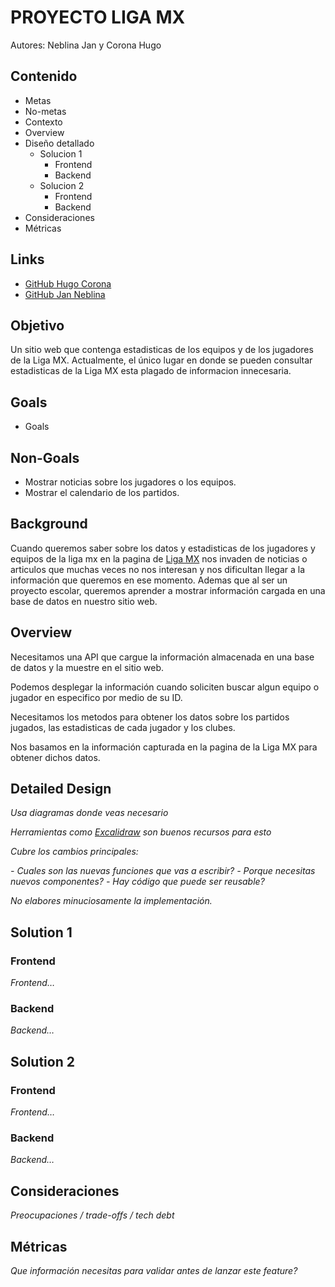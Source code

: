 # PROYECTO LIGA MX

Autores: Neblina Jan y Corona Hugo

## Contenido
- Metas
- No-metas
- Contexto
- Overview
- Diseño detallado
  - Solucion 1
    - Frontend
    - Backend
  - Solucion 2
    - Frontend
    - Backend
- Consideraciones
- Métricas

## Links
- [GitHub Hugo Corona](https://github.com/Hugocrown1)
- [GitHub Jan Neblina](https://github.com/jneblina)

## Objetivo
Un sitio web que contenga estadisticas de los equipos y de los jugadores de la Liga MX.
Actualmente, el único lugar en donde se pueden consultar estadisticas de la Liga MX esta plagado de informacion innecesaria.


## Goals
- Goals
## Non-Goals
- Mostrar noticias sobre los jugadores o los equipos.
- Mostrar el calendario de los partidos.

## Background
Cuando queremos saber sobre los datos y estadisticas de los jugadores y equipos de la liga mx en la pagina de [Liga MX](https://ligamx.net/cancha/tablas/tablaGeneralClasificacion/sp/8934b8c89a62e0) nos invaden de noticias o articulos que muchas veces no nos interesan y nos dificultan llegar a la información que queremos en ese momento. Ademas que al ser un proyecto escolar, queremos aprender a mostrar información cargada en una base de datos en nuestro sitio web.

## Overview
Necesitamos una API que cargue la información almacenada en una base de datos y la muestre en el sitio web.

Podemos desplegar la información cuando soliciten buscar algun equipo o jugador en especifico por medio de su ID.

Necesitamos los metodos para obtener los datos sobre los partidos jugados, las estadisticas de cada jugador y los clubes.

Nos basamos en la información capturada en la pagina de la Liga MX para obtener dichos datos.

## Detailed Design
_Usa diagramas donde veas necesario_

_Herramientas como [Excalidraw](https://excalidraw.com) son buenos recursos para esto_

_Cubre los cambios principales:_

 _- Cuales son las nuevas funciones que vas a escribir?_
 _- Porque necesitas nuevos componentes?_
 _- Hay código que puede ser reusable?_

_No elabores minuciosamente la implementación._

## Solution 1
### Frontend
_Frontend…_
### Backend
_Backend…_

## Solution 2
### Frontend
_Frontend…_
### Backend
_Backend…_

## Consideraciones
_Preocupaciones / trade-offs / tech debt_

## Métricas
_Que información necesitas para validar antes de lanzar este feature?_
